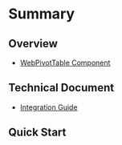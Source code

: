 # Summary

## Overview

* [WebPivotTable Component](README.md)

## Technical Document

* [Integration Guide](technical-document/integration-guide.md)

## Quick Start


